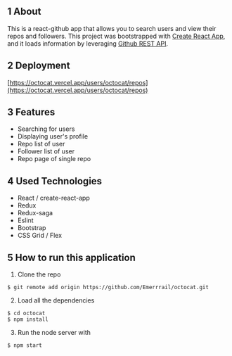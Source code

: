 ## 1 About

This is a react-github app that allows you to search users and view their repos and followers.
This project was bootstrapped with [Create React App](https://github.com/facebook/create-react-app), and it loads information by leveraging [Github REST API](https://docs.github.com/en/rest).

## 2 Deployment

[https://octocat.vercel.app/users/octocat/repos](https://octocat.vercel.app/users/octocat/repos)

## 3 Features

- Searching for users
- Displaying user's profile
- Repo list of user
- Follower list of user
- Repo page of single repo

## 4 Used Technologies

- React / create-react-app
- Redux
- Redux-saga
- Eslint
- Bootstrap
- CSS Grid / Flex

## 5 How to run this application

1. Clone the repo

```
$ git remote add origin https://github.com/Emerrrail/octocat.git
```


2. Load all the dependencies

```
$ cd octocat
$ npm install
```


3. Run the node server with

```
$ npm start
```